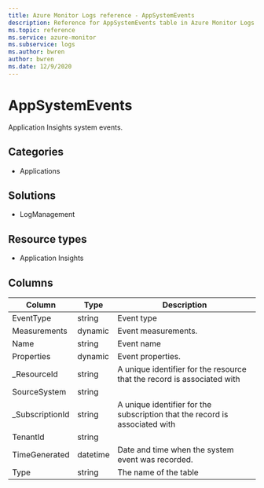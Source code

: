 ```yaml
---
title: Azure Monitor Logs reference - AppSystemEvents
description: Reference for AppSystemEvents table in Azure Monitor Logs.
ms.topic: reference
ms.service: azure-monitor
ms.subservice: logs
ms.author: bwren
author: bwren
ms.date: 12/9/2020
---
```


# AppSystemEvents

 Application Insights system events.

## Categories

- Applications
## Solutions

- LogManagement
## Resource types

- Application Insights




## Columns

|Column|Type|Description|
|---|---|---|
|EventType|string|Event type|
|Measurements|dynamic|Event measurements.|
|Name|string|Event name|
|Properties|dynamic|Event properties.|
|_ResourceId|string|A unique identifier for the resource that the record is associated with|
|SourceSystem|string||
|_SubscriptionId|string|A unique identifier for the subscription that the record is associated with|
|TenantId|string||
|TimeGenerated|datetime|Date and time when the system event was recorded.|
|Type|string|The name of the table|
